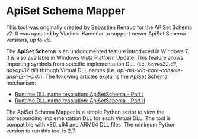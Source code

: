 # ApiSet Schema Mapper

This tool was originally created by Sebastien Renaud for the APiSet Schema v2. It was updated by Vladimir Kameñar to support newer ApiSet Schema versions, up to v6.  

The **ApiSet Schema** is an undocumented feature introduced in Windows 7. It is also available in Windows Vista Platform Update. This feature allows importing symbols
from specific implementation DLL (i.e. *kernel32.dll*, *advapi32.dll*) through Virtual DLL names (i.e. *api-ms-win-core-console-ansi-l2-1-0.dll*). The following
articles explains the ApiSet Schema mechanism:  
* [Runtime DLL name resolution: ApiSetSchema - Part I](https://blog.quarkslab.com/runtime-dll-name-resolution-apisetschema-part-i.html)
* [Runtime DLL name resolution: ApiSetSchema - Part II](https://blog.quarkslab.com/runtime-dll-name-resolution-apisetschema-part-ii.html)

The ApiSet Schema Mapper is a simple Python script to view the corresponding implementation DLL for each Virtual DLL. The tool is compatible with x86, x64 and ARM64
DLL files. The minimum Python version to run this tool is 2.7.
